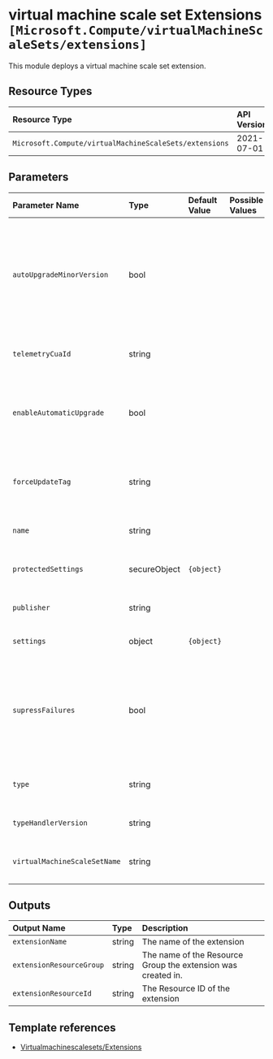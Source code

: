# virtual machine scale set Extensions `[Microsoft.Compute/virtualMachineScaleSets/extensions]`

This module deploys a virtual machine scale set extension.

## Resource Types

| Resource Type | API Version |
| :-- | :-- |
| `Microsoft.Compute/virtualMachineScaleSets/extensions` | 2021-07-01 |

## Parameters

| Parameter Name | Type | Default Value | Possible Values | Description |
| :-- | :-- | :-- | :-- | :-- |
| `autoUpgradeMinorVersion` | bool |  |  | Required. Indicates whether the extension should use a newer minor version if one is available at deployment time. Once deployed, however, the extension will not upgrade minor versions unless redeployed, even with this property set to true |
| `telemetryCuaId` | string |  |  | Optional. Customer Usage Attribution id (GUID). This GUID must be previously registered |
| `enableAutomaticUpgrade` | bool |  |  | Required. Indicates whether the extension should be automatically upgraded by the platform if there is a newer version of the extension available |
| `forceUpdateTag` | string |  |  | Optional. How the extension handler should be forced to update even if the extension configuration has not changed |
| `name` | string |  |  | Required. The name of the virtual machine scale set extension |
| `protectedSettings` | secureObject | `{object}` |  | Optional. Any object that contains the extension specific protected settings |
| `publisher` | string |  |  | Required. The name of the extension handler publisher |
| `settings` | object | `{object}` |  | Optional. Any object that contains the extension specific settings |
| `supressFailures` | bool |  |  | Optional. Indicates whether failures stemming from the extension will be suppressed (Operational failures such as not connecting to the VM will not be suppressed regardless of this value). The default is false |
| `type` | string |  |  | Required. Specifies the type of the extension; an example is "CustomScriptExtension" |
| `typeHandlerVersion` | string |  |  | Required. Specifies the version of the script handler |
| `virtualMachineScaleSetName` | string |  |  | Required. The name of the virtual machine scale set that extension is provisioned for |

## Outputs

| Output Name | Type | Description |
| :-- | :-- | :-- |
| `extensionName` | string | The name of the extension |
| `extensionResourceGroup` | string | The name of the Resource Group the extension was created in. |
| `extensionResourceId` | string | The Resource ID of the extension |

## Template references

- [Virtualmachinescalesets/Extensions](https://docs.microsoft.com/en-us/azure/templates/Microsoft.Compute/2021-07-01/virtualMachineScaleSets/extensions)
